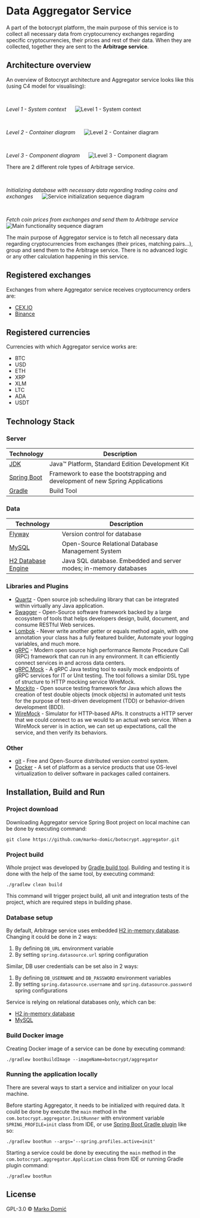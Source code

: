 # Data Aggregator Service

A part of the botocrypt platform, the main purpose of this service is to collect all necessary data from cryptocurrency 
exchanges regarding specific cryptocurrencies, their prices and rest of their data. When they are collected, together 
they are sent to the **Arbitrage service**.

## Architecture overview

An overview of Botocrypt architecture and Aggregator service looks like this (using C4 model for visualising):

&nbsp;&nbsp;

*Level 1 - System context*
&nbsp;&nbsp;&nbsp;&nbsp;
![Level 1 - System context](http://www.plantuml.com/plantuml/proxy?cache=no&fmt=svg&src=https://raw.githubusercontent.com/marko-domic/botocrypt.aggregator/main/doc/level-1-system-context.wsd)

&nbsp;&nbsp;

*Level 2 - Container diagram*
&nbsp;&nbsp;&nbsp;&nbsp;
![Level 2 - Container diagram](http://www.plantuml.com/plantuml/proxy?cache=no&fmt=svg&src=https://raw.githubusercontent.com/marko-domic/botocrypt.aggregator/main/doc/level-2-container-diagram.wsd)

&nbsp;&nbsp;

*Level 3 - Component diagram*
&nbsp;&nbsp;&nbsp;&nbsp;
![Level 3 - Component diagram](http://www.plantuml.com/plantuml/proxy?cache=no&fmt=svg&src=https://raw.githubusercontent.com/marko-domic/botocrypt.aggregator/main/doc/level-3-component-diagram.wsd)

There are 2 different role types of Arbitrage service.

&nbsp;&nbsp;

*Initializing database with necessary data regarding trading coins and exchanges*
&nbsp;&nbsp;&nbsp;&nbsp;
![Service initialization sequence diagram](http://www.plantuml.com/plantuml/proxy?cache=no&fmt=svg&src=https://raw.githubusercontent.com/marko-domic/botocrypt.aggregator/main/doc/data-init-sequence-diagram.wsd)

&nbsp;&nbsp;

*Fetch coin prices from exchanges and send them to Arbitrage service*
&nbsp;&nbsp;&nbsp;&nbsp;
![Main functionality sequence diagram](http://www.plantuml.com/plantuml/proxy?cache=no&fmt=svg&src=https://raw.githubusercontent.com/marko-domic/botocrypt.aggregator/main/doc/coin-aggregate-sequence-diagram.wsd)

The main purpose of Aggregator service is to fetch all necessary data regarding cryptocurrencies from exchanges (their 
prices, matching pairs...), group and send them to the Arbitrage service. There is no advanced logic or any other 
calculation happening in this service.

## Registered exchanges

Exchanges from where Aggregator service receives cryptocurrency orders are:

* [CEX.IO](https://cex.io/)
* [Binance](https://www.binance.com/en)

## Registered currencies

Currencies with which Aggregator service works are:

* BTC
* USD
* ETH
* XRP
* XLM
* LTC
* ADA
* USDT

## Technology Stack

### Server

| Technology                                                                                            | Description                                                                    |
|-------------------------------------------------------------------------------------------------------|--------------------------------------------------------------------------------|
| <a href="http://www.oracle.com/technetwork/java/javase/downloads/jdk8-downloads-2133151.html">JDK</a> | Java™ Platform, Standard Edition Development Kit                               |
| <a href="https://spring.io/projects/spring-boot">Spring Boot</a>                                      | Framework to ease the bootstrapping and development of new Spring Applications |
| <a href="https://gradle.org/">Gradle</a>                                                              | Build Tool                                                                     |

### Data

| Technology                                                                 | Description                                                       |
|----------------------------------------------------------------------------|-------------------------------------------------------------------|
| <a href="https://flywaydb.org/">Flyway</a>                                 | Version control for database                                      |
| <a href="https://www.mysql.com/">MySQL</a>                                 | Open-Source Relational Database Management System                 |
| <a href="https://www.h2database.com/html/main.html">H2 Database Engine</a> | Java SQL database. Embedded and server modes; in-memory databases |

###  Libraries and Plugins

* [Quartz](http://www.quartz-scheduler.org/) - Open source job scheduling library that can be integrated within virtually any Java application.
* [Swagger](https://swagger.io/) - Open-Source software framework backed by a large ecosystem of tools that helps developers design, build, document, and consume RESTful Web services.
* [Lombok](https://projectlombok.org/) - Never write another getter or equals method again, with one annotation your class has a fully featured builder, Automate your logging variables, and much more.
* [gRPC](https://grpc.io/) - Modern open source high performance Remote Procedure Call (RPC) framework that can run in any environment. It can efficiently connect services in and across data centers.
* [gRPC Mock](https://github.com/Fadelis/grpcmock) - A gRPC Java testing tool to easily mock endpoints of gRPC services for IT or Unit testing. The tool follows a similar DSL type of structure to HTTP mocking service WireMock.
* [Mockito](https://site.mockito.org/) - Open source testing framework for Java which allows the creation of test double objects (mock objects) in automated unit tests for the purpose of test-driven development (TDD) or behavior-driven development (BDD).
* [WireMock](http://wiremock.org/) - Simulator for HTTP-based APIs. It constructs a HTTP server that we could connect to as we would to an actual web service. When a WireMock server is in action, we can set up expectations, call the service, and then verify its behaviors.

### Other

* [git](https://git-scm.com/) - Free and Open-Source distributed version control system.
* [Docker](https://www.docker.com/) - A set of platform as a service products that use OS-level virtualization to deliver software in packages called containers.

## Installation, Build and Run

### Project download

Downloading Aggregator service Spring Boot project on local machine can be done by executing command:

```shell
git clone https://github.com/marko-domic/botocrypt.aggregator.git
```

### Project build

Whole project was developed by [Gradle build tool](https://gradle.org/). Building and testing it is done with the help of the same tool, by executing command:

```shell
./gradlew clean build
```

This command will trigger project build, all unit and integration tests of the project, which are required steps in building phase.

### Database setup

By default, Arbitrage service uses embedded [H2 in-memory database](https://www.h2database.com/html/main.html). Changing it could be done in 2 ways:

1. By defining `DB_URL` environment variable
2. By setting `spring.datasource.url` spring configuration

Similar, DB user credentials can be set also in 2 ways:

1. By defining `DB_USERNAME` and `DB_PASSWORD` environment variables
2. By setting `spring.datasource.username` and `spring.datasource.password` spring configurations

Service is relying on relational databases only, which can be:

* [H2 in-memory database](https://www.h2database.com/html/main.html)
* [MySQL](https://www.mysql.com/)

### Build Docker image

Creating Docker image of a service can be done by executing command:

```shell
./gradlew bootBuildImage --imageName=botocrypt/aggregator
```

### Running the application locally

There are several ways to start a service and initializer on your local machine.

Before starting Aggregator, it needs to be initialized with required data. It could be done by execute the `main` method in the `com.botocrypt.aggregator.InitRunner` with environment variable `SPRING_PROFILE=init` class from IDE, or use [Spring Boot Gradle plugin](https://docs.spring.io/spring-boot/docs/current/reference/html/build-tool-plugins.html#build-tool-plugins-gradle-plugin) like so:

```shell
./gradlew bootRun --args='--spring.profiles.active=init'
```

Starting a service could be done by executing the `main` method in the `com.botocrypt.aggregator.Application` class from IDE or running Gradle plugin command:

```shell
./gradlew bootRun
```

## License

GPL-3.0 © [Marko Domić](https://github.com/marko-domic)
